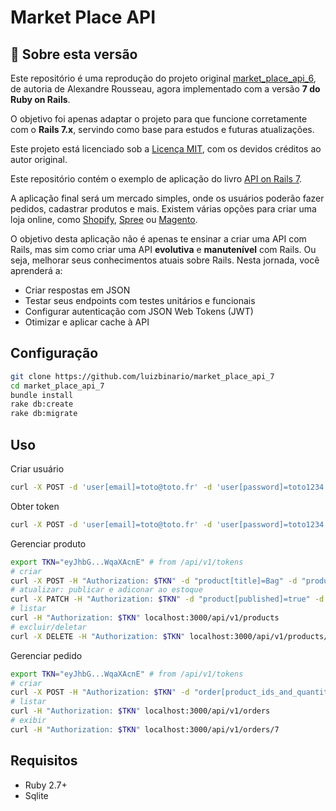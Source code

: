 # Market Place API
## 📘 Sobre esta versão

Este repositório é uma reprodução do projeto original [market_place_api_6](https://github.com/madeindjs/market_place_api_6), de autoria de Alexandre Rousseau, agora implementado com a versão **7 do Ruby on Rails**.

O objetivo foi apenas adaptar o projeto para que funcione corretamente com o **Rails 7.x**, servindo como base para estudos e futuras atualizações.

Este projeto está licenciado sob a [Licença MIT](./LICENSE), com os devidos créditos ao autor original.


Este repositório contém o exemplo de aplicação do livro [API on Rails 7](https://github.com/madeindjs/api_on_rails).

A aplicação final será um mercado simples, onde os usuários poderão fazer pedidos, cadastrar produtos e mais. Existem várias opções para criar uma loja online, como [Shopify](http://shopify.com), [Spree](http://spreecommerce.com/) ou [Magento](http://magento.com).

O objetivo desta aplicação não é apenas te ensinar a criar uma API com Rails, mas sim como criar uma API **evolutiva** e **manutenível** com Rails. Ou seja, melhorar seus conhecimentos atuais sobre Rails. Nesta jornada, você aprenderá a:

- Criar respostas em JSON
- Testar seus endpoints com testes unitários e funcionais
- Configurar autenticação com JSON Web Tokens (JWT)
- Otimizar e aplicar cache à API

## Configuração

```bash
git clone https://github.com/luizbinario/market_place_api_7
cd market_place_api_7
bundle install
rake db:create
rake db:migrate
```

## Uso

Criar usuário

```sh
curl -X POST -d 'user[email]=toto@toto.fr' -d 'user[password]=toto1234' localhost:3000/api/v1/users
```

Obter token

```sh
curl -X POST -d 'user[email]=toto@toto.fr' -d 'user[password]=toto1234' localhost:3000/api/v1/tokens
```

Gerenciar produto

```sh
export TKN="eyJhbG...WqaXAcnE" # from /api/v1/tokens
# criar
curl -X POST -H "Authorization: $TKN" -d "product[title]=Bag" -d "product[price]=10" localhost:3000/api/v1/products
# atualizar: publicar e adiconar ao estoque
curl -X PATCH -H "Authorization: $TKN" -d "product[published]=true" -d "product[quantity]=2" localhost:3000/api/v1/products/19
# listar
curl -H "Authorization: $TKN" localhost:3000/api/v1/products
# excluir/deletar
curl -X DELETE -H "Authorization: $TKN" localhost:3000/api/v1/products/19
```

Gerenciar pedido

```sh
export TKN="eyJhbG...WqaXAcnE" # from /api/v1/tokens
# criar
curl -X POST -H "Authorization: $TKN" -d "order[product_ids_and_quantities][][product_id]=20" -d "order[product_ids_and_quantities][][quantity]=1" localhost:3000/api/v1/orders
# listar
curl -H "Authorization: $TKN" localhost:3000/api/v1/orders
# exibir
curl -H "Authorization: $TKN" localhost:3000/api/v1/orders/7
```

## Requisitos

- Ruby 2.7+
- Sqlite

